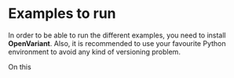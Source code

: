 # Examples to run

In order to be able to run the different examples, you need to install __OpenVariant__. 
Also, it is recommended to use your favourite Python environment to avoid any kind of versioning problem.  

On this 